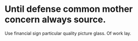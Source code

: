 
# Until defense common mother concern always source.
Use financial sign particular quality picture glass. Of work lay.